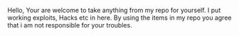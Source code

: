 Hello, Your are welcome to take anything from my repo for yourself.
I put working exploits, Hacks etc in here. 
By using the items in my repo you agree that i am not responsible for your troubles.
